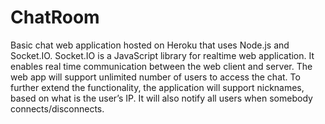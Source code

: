 # ChatRoom

Basic chat web application hosted on Heroku that uses Node.js and Socket.IO. Socket.IO is a JavaScript library for realtime web application. It enables real time communication between the web client and server. The web app will support unlimited number of users to access the chat. To further extend the functionality, the application will support nicknames, based on what is the user’s IP. It will also notify all users when somebody connects/disconnects. 

